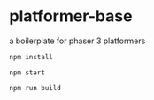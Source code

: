 # platformer-base

a boilerplate for phaser 3 platformers

```
npm install
```

```
npm start
```

```
npm run build
```




